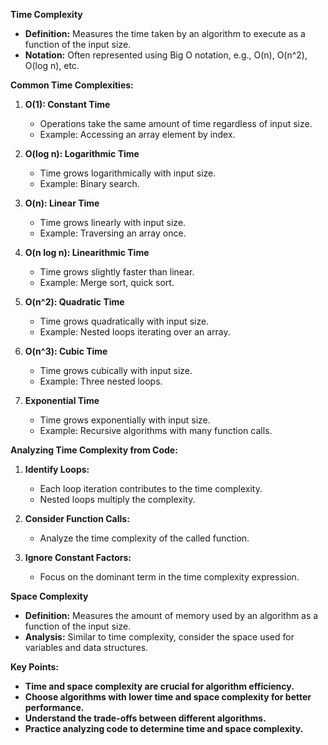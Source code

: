 **Time Complexity**

* **Definition:** Measures the time taken by an algorithm to execute as a function of the input size.
* **Notation:** Often represented using Big O notation, e.g., O(n), O(n^2), O(log n), etc.

**Common Time Complexities:**

1. **O(1): Constant Time**
   - Operations take the same amount of time regardless of input size.
   - Example: Accessing an array element by index.

2. **O(log n): Logarithmic Time**
   - Time grows logarithmically with input size.
   - Example: Binary search.

3. **O(n): Linear Time**
   - Time grows linearly with input size.
   - Example: Traversing an array once.

4. **O(n log n): Linearithmic Time**
   - Time grows slightly faster than linear.
   - Example: Merge sort, quick sort.

5. **O(n^2): Quadratic Time**
   - Time grows quadratically with input size.
   - Example: Nested loops iterating over an array.

6. **O(n^3): Cubic Time**
   - Time grows cubically with input size.
   - Example: Three nested loops.

7. **Exponential Time**
   - Time grows exponentially with input size.
   - Example: Recursive algorithms with many function calls.

**Analyzing Time Complexity from Code:**

1. **Identify Loops:**
   - Each loop iteration contributes to the time complexity.
   - Nested loops multiply the complexity.

2. **Consider Function Calls:**
   - Analyze the time complexity of the called function.

3. **Ignore Constant Factors:**
   - Focus on the dominant term in the time complexity expression.

**Space Complexity**

* **Definition:** Measures the amount of memory used by an algorithm as a function of the input size.
* **Analysis:** Similar to time complexity, consider the space used for variables and data structures.

**Key Points:**

* **Time and space complexity are crucial for algorithm efficiency.**
* **Choose algorithms with lower time and space complexity for better performance.**
* **Understand the trade-offs between different algorithms.**
* **Practice analyzing code to determine time and space complexity.**

